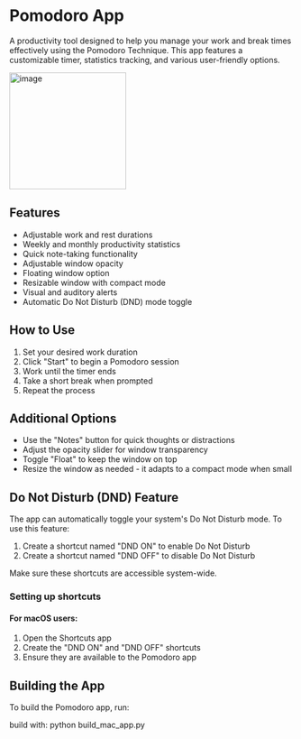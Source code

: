 # Pomodoro App

A productivity tool designed to help you manage your work and break times effectively using the Pomodoro Technique. This app features a customizable timer, statistics tracking, and various user-friendly options.

<img width="207" alt="image" src="https://github.com/user-attachments/assets/7a011308-51fe-47e8-8ebf-e3c8ec804e1f">


## Features

- Adjustable work and rest durations
- Weekly and monthly productivity statistics
- Quick note-taking functionality
- Adjustable window opacity
- Floating window option
- Resizable window with compact mode
- Visual and auditory alerts
- Automatic Do Not Disturb (DND) mode toggle

## How to Use

1. Set your desired work duration
2. Click "Start" to begin a Pomodoro session
3. Work until the timer ends
4. Take a short break when prompted
5. Repeat the process

## Additional Options

- Use the "Notes" button for quick thoughts or distractions
- Adjust the opacity slider for window transparency
- Toggle "Float" to keep the window on top
- Resize the window as needed - it adapts to a compact mode when small

## Do Not Disturb (DND) Feature

The app can automatically toggle your system's Do Not Disturb mode. To use this feature:

1. Create a shortcut named "DND ON" to enable Do Not Disturb
2. Create a shortcut named "DND OFF" to disable Do Not Disturb

Make sure these shortcuts are accessible system-wide.

### Setting up shortcuts

#### For macOS users:
1. Open the Shortcuts app
2. Create the "DND ON" and "DND OFF" shortcuts
3. Ensure they are available to the Pomodoro app

## Building the App

To build the Pomodoro app, run:

build with: python build_mac_app.py
